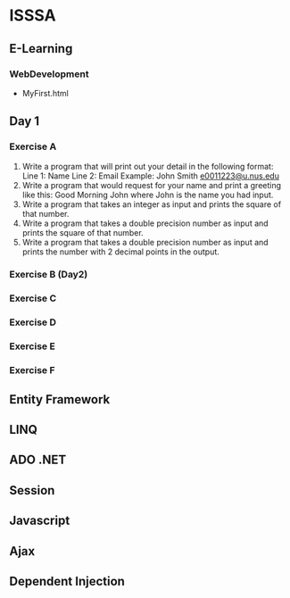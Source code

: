 # ISSSA

## E-Learning

### WebDevelopment

- MyFirst.html

## Day 1 

### Exercise A

  1. Write a program that will print out your detail in the following format:
  Line 1: Name
  Line 2: Email
  Example:
  John Smith
  e0011223@u.nus.edu
  2. Write a program that would request for your name and print a greeting like this: Good Morning John where John is the name you had input.
  3. Write a program that takes an integer as input and prints the square of that number.
  4. Write a program that takes a double precision number as input and prints the square of that number.
  5. Write a program that takes a double precision number as input and prints the number with 2 decimal points in the output.   

### Exercise B (Day2)
### Exercise C
### Exercise D
### Exercise E
### Exercise F

## Entity Framework
## LINQ
## ADO .NET 
## Session
## Javascript
## Ajax
## Dependent Injection
## 

